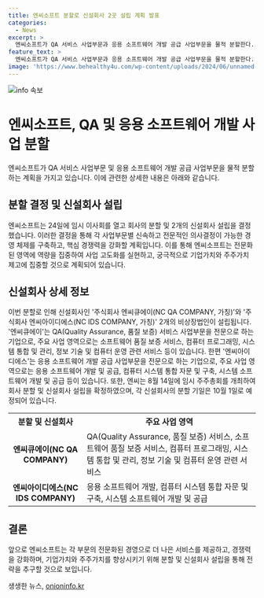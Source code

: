 ```yaml
---
title: 엔씨소프트 분할로 신설회사 2곳 설립 계획 발표
categories:
  - News
excerpt: >
  엔씨소프트가 QA 서비스 사업부문과 응용 소프트웨어 개발 공급 사업부문을 물적 분할한다. 이를 통해 각 사업부문별 전문 경영체제를 확립하고 경쟁력을 강화하며, 주주가치와 기업가치를 제고하고자 한다. 새로운 비상장법인인 엔씨큐에이와 엔씨아이디에스는 각각 QA 서비스와 응용 소프트웨어 개발을 전문으로 하는 기업이며, 각 신설회사의 분할 기일은 10월 1일로 예정되어 있다. 엔씨는 8월 14일 임시 주주총회를 통해 이 결정을 확정할 예정이다.
feature_text: >
  엔씨소프트가 QA 서비스 사업부문과 응용 소프트웨어 개발 공급 사업부문을 물적 분할한다. 이를 통해 각 사업부문별 전문 경영체제를 확립하고 경쟁력을 강화하며, 주주가치와 기업가치를 제고하고자 한다. 새로운 비상장법인인 엔씨큐에이와 엔씨아이디에스는 각각 QA 서비스와 응용 소프트웨어 개발을 전문으로 하는 기업이며, 각 신설회사의 분할 기일은 10월 1일로 예정되어 있다. 엔씨는 8월 14일 임시 주주총회를 통해 이 결정을 확정할 예정이다.
image: 'https://www.behealthy4u.com/wp-content/uploads/2024/06/unnamed-file.png'
---
```


<p><img src="https://www.behealthy4u.com/wp-content/uploads/2024/06/unnamed-file.png" alt="info 속보" /></p>

<h1>엔씨소프트, QA 및 응용 소프트웨어 개발 사업 분할</h1>

<p data-ke-size="size16">엔씨소프트가 QA 서비스 사업부문 및 응용 소프트웨어 개발 공급 사업부문을 물적 분할하는 계획을 가지고 있습니다. 이에 관련한 상세한 내용은 아래와 같습니다.</p>

<h2>분할 결정 및 신설회사 설립</h2>

<p data-ke-size="size16">엔씨소프트는 24일에 임시 이사회를 열고 회사의 분할 및 2개의 신설회사 설립을 결정했습니다. 이러한 결정을 통해 각 사업부문별 신속하고 전문적인 의사결정이 가능한 경영 체제를 구축하고, 핵심 경쟁력을 강화할 계획입니다. 이를 통해 엔씨소프트는 전문화된 영역에 역량을 집중하여 사업 고도화를 실현하고, 궁극적으로 기업가치와 주주가치 제고에 집중할 것으로 계획되어 있습니다.</p>

<h2>신설회사 상세 정보</h2>

<p data-ke-size="size16">이번 분할로 인해 신설회사인 '주식회사 엔씨큐에이(NC QA COMPANY, 가칭)'와 '주식회사 엔씨아이디에스(NC IDS COMPANY, 가칭)' 2개의 비상장법인이 설립됩니다. '엔씨큐에이'는 QA(Quality Assurance, 품질 보증) 서비스 사업부문을 전문으로 하는 기업으로, 주요 사업 영역으로는 소프트웨어 품질 보증 서비스, 컴퓨터 프로그래밍, 시스템 통합 및 관리, 정보 기술 및 컴퓨터 운영 관련 서비스 등이 있습니다. 한편 '엔씨아이디에스'는 응용 소프트웨어 개발 공급 사업부문을 전문으로 하는 기업으로, 주요 사업 영역으로는 응용 소프트웨어 개발 및 공급, 컴퓨터 시스템 통합 자문 및 구축, 시스템 소프트웨어 개발 및 공급 등이 있습니다. 또한, 엔씨는 8월 14일에 임시 주주총회를 개최하여 회사 분할 및 신설회사 설립을 확정하였으며, 각 신설회사의 분할 기일은 10월 1일로 예정되어 있습니다.</p>

<table>
    <tr>
        <th>분할 및 신설회사</th>
        <th>주요 사업 영역</th>
    </tr>
    <tr>
        <td style="text-align: center; height: 17px;"><b>엔씨큐에이(NC QA COMPANY)</b></td>
        <td>QA(Quality Assurance, 품질 보증) 서비스, 소프트웨어 품질 보증 서비스, 컴퓨터 프로그래밍, 시스템 통합 및 관리, 정보 기술 및 컴퓨터 운영 관련 서비스</td>
    </tr>
    <tr>
        <td style="text-align: center; height: 17px;"><b>엔씨아이디에스(NC IDS COMPANY)</b></td>
        <td>응용 소프트웨어 개발, 컴퓨터 시스템 통합 자문 및 구축, 시스템 소프트웨어 개발 및 공급</td>
    </tr>
</table>

<h2>결론</h2>

<p data-ke-size="size16">앞으로 엔씨소프트는 각 부문의 전문화된 경영으로 더 나은 서비스를 제공하고, 경쟁력을 강화하며, 기업가치와 주주가치를 향상시키기 위해 분할 및 신설회사 설립을 통해 전략을 추구할 것으로 보입니다.</p>
생생한 뉴스, <a href="https://onioninfo.kr" rel="dofollow">onioninfo.kr</a>


